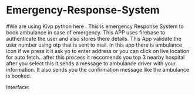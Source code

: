 # Emergency-Response-System
#We are using Kivp python here .
This is emergency Response System to book ambulance in case of emergency.
This APP uses firebase to authenticate the user and also stores there details.
This App validate the user number using otp that is sent to mail.
In this app there is ambulance icon if we press it it ask yo to enter address or you can click on live location for auto fetch..
after this process it reccomends you top 3 nearby hospital after you select this it sends a message to ambulance driver with your information.
It also sends you the confirmation message like the ambulance is booked.

Interface:


